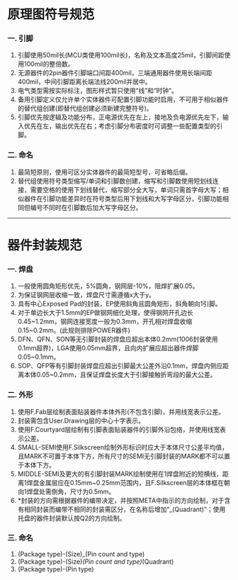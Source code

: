 # 原理图符号规范
### 一. 引脚
1. 引脚使用50mil长(MCU类使用100mil长)，名称及文本高度25mil，引脚间距使用100mil的整倍数。
2. 无源器件的2pin器件引脚端口间距400mil，三端通用器件使用长端间距400mil，中间引脚距离长端法线200mil并居中。
3. 电气类型需按实际标注，图形样式暂只使用“线”和“时钟”。
4. 备用引脚定义仅允许单个实体器件可配置引脚功能时启用，不可用于相似器件的替代组创建(即替代组创建必须新建完整符号)。
5. 引脚优先按逻辑及功能分布，正电源优先在左上，接地及负电源优先左下，输入优先在左，输出优先在右；考虑引脚分布密度时可调整一些配置类型的引脚。
### 二. 命名
1. 最简短原则，使用可区分实体器件的最简短型号，可省略后缀。
2. 替代组使用符号类型缩写/单词和引脚数创建，缩写和引脚数使用短划线连接，需要空格的使用下划线替代，缩写部分全大写，单词只需首字母大写；相似器件在引脚功能差异时在符号类型后用下划线和大写字母区分，引脚功能相同但编号不同时在引脚数后加大写字母区分。

***

# 器件封装规范
### 一. 焊盘
1. 一般使用圆角矩形优先，5%圆角，钢网层-10%，阻焊扩展0.05。
2. 为保证钢网层收缩一致，焊盘尺寸需遵循x大于y。
3. 具有中心Exposed Pad的封装，EP使用斜角且圆角矩形，斜角朝向1引脚。
4. 对于单边长大于1.5mm的EP做钢网细化处理，使得钢网开孔边长0.45<span>~</span>1.2mm，钢网连接宽度一般为0.3mm，开孔相对焊盘收缩0.15<span>~</span>0.2mm。(此规则排除POWER器件)
5. DFN、QFN、SON等无引脚封装的焊盘应超出本体0.2mm(1006封装使用0.1mm超界)，LGA使用0.05mm超界，且向内扩展应超出器件焊脚0.05<span>~</span>0.1mm。
6. SOP、QFP等有引脚封装焊盘应超出引脚最大公差外沿0.1mm，焊盘内侧应距离本体0.05<span>~</span>0.2mm，且保证焊盘长度大于引脚接触折弯段的最大公差。
### 二. 外形
1. 使用F.Fab层绘制表面贴装器件本体外形(不包含引脚)，并用线宽表示公差。
2. 封装需包含User.Drawing层的中心十字表示。
3. 使用F.Courtyard层绘制有引脚表面贴装器件的引脚外沿包络，并使用线宽表示公差。
4. SMALL-SEMI使用F.Silkscreen绘制外形标识时应大于本体尺寸公差平均值，且MARK不可置于本体下方，所有尺寸的SEMI无引脚封装的MARK都不可以置于本体下方。
5. MIDDLE-SEMI及更大的有引脚封装MARK绘制使用在1焊盘附近的短横线，距离1焊盘金属层应在0.15mm<span>~</span>0.25mm范围内，且F.Silkscreen层的本体框在朝向1焊盘处需倒角，尺寸为0.5mm。
6. <span>*</span>封装的方向需根据器件的编带决定，并按照META中指示的方向绘制，对于含有相同封装而编带不相同的封装需区分，在名称后增加“<span>_</span>(Quadrant)”；使用托盘的器件封装默认按Q2的方向绘制。
### 三. 命名
1. (Package type)-(Size)<span>_</span>(Pin count and type)
2. (Package type)-(Size)<span>_</span>(Pin count and type)<span>_</span>(Quadrant)
3. (Package type)-(Pin type)
